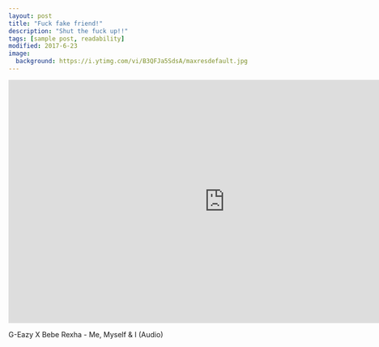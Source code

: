 ```yaml
---
layout: post
title: "Fuck fake friend!"
description: "Shut the fuck up!!"
tags: [sample post, readability]
modified: 2017-6-23
image:
  background: https://i.ytimg.com/vi/B3QFJa5SdsA/maxresdefault.jpg
---
```


<iframe width="854" height="480" src="https://www.youtube.com/embed/K533gW3boIY" frameborder="0" allowfullscreen></iframe>

G-Eazy X Bebe Rexha - Me, Myself & I (Audio)
